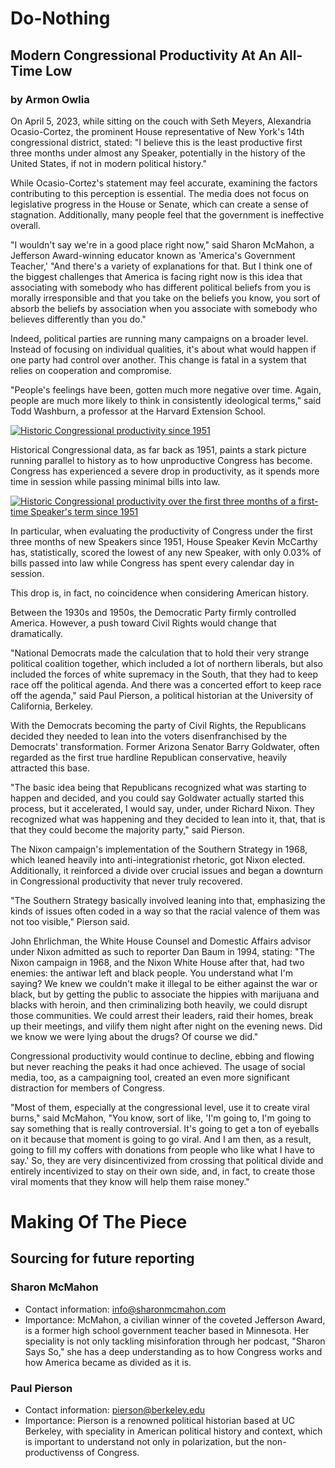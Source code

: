 # Do-Nothing
## Modern Congressional Productivity At An All-Time Low
### by Armon Owlia

On April 5, 2023, while sitting on the couch with Seth Meyers, Alexandria Ocasio-Cortez, the prominent House representative of New York's 14th congressional district, stated: "I believe this is the least productive first three months under almost any Speaker, potentially in the history of the United States, if not in modern political history."

While Ocasio-Cortez's statement may feel accurate, examining the factors contributing to this perception is essential. The media does not focus on legislative progress in the House or Senate, which can create a sense of stagnation. Additionally, many people feel that the government is ineffective overall.

"I wouldn't say we're in a good place right now," said Sharon McMahon, a Jefferson Award-winning educator known as 'America's Government Teacher,' "And there's a variety of explanations for that. But I think one of the biggest challenges that America is facing right now is this idea that associating with somebody who has different political beliefs from you is morally irresponsible and that you take on the beliefs you know, you sort of absorb the beliefs by association when you associate with somebody who believes differently than you do."

Indeed, political parties are running many campaigns on a broader level. Instead of focusing on individual qualities, it's about what would happen if one party had control over another. This change is fatal in a system that relies on cooperation and compromise.

"People's feelings have been, gotten much more negative over time. Again, people are much more likely to think in consistently ideological terms," said Todd Washburn, a professor at the Harvard Extension School.

[![Historic Congressional productivity since 1951](https://user-images.githubusercontent.com/103232840/235519242-e49a5cfa-c23b-4545-bd6c-acd60d9a1baf.png)](https://datawrapper.dwcdn.net/UV0Bv/3/)

Historical Congressional data, as far back as 1951, paints a stark picture running parallel to history as to how unproductive Congress has become. Congress has experienced a severe drop in productivity, as it spends more time in session while passing minimal bills into law. 

[![Historic Congressional productivity over the first three months of a first-time Speaker's term since 1951](https://user-images.githubusercontent.com/103232840/235519446-db31e5b9-22d1-4250-a497-c60109f205ec.png)](https://datawrapper.dwcdn.net/QL1Ik/2/)

In particular, when evaluating the productivity of Congress under the first three months of new Speakers since 1951, House Speaker Kevin McCarthy has, statistically, scored the lowest of any new Speaker, with only 0.03% of bills passed into law while Congress has spent every calendar day in session. 

This drop is, in fact, no coincidence when considering American history. 

Between the 1930s and 1950s, the Democratic Party firmly controlled America. However, a push toward Civil Rights would change that dramatically.

"National Democrats made the calculation that to hold their very strange political coalition together, which included a lot of northern liberals, but also included the forces of white supremacy in the South, that they had to keep race off the political agenda. And there was a concerted effort to keep race off the agenda," said Paul Pierson, a political historian at the University of California, Berkeley.

With the Democrats becoming the party of Civil Rights, the Republicans decided they needed to lean into the voters disenfranchised by the Democrats' transformation. Former Arizona Senator Barry Goldwater, often regarded as the first true hardline Republican conservative, heavily attracted this base.

"The basic idea being that Republicans recognized what was starting to happen and decided, and you could say Goldwater actually started this process, but it accelerated, I would say, under, under Richard Nixon. They recognized what was happening and they decided to lean into it, that, that is that they could become the majority party," said Pierson.

The Nixon campaign's implementation of the Southern Strategy in 1968, which leaned heavily into anti-integrationist rhetoric, got Nixon elected. Additionally, it reinforced a divide over crucial issues and began a downturn in Congressional productivity that never truly recovered.

"The Southern Strategy basically involved leaning into that, emphasizing the kinds of issues often coded in a way so that the racial valence of them was not too visible," Pierson said.

John Ehrlichman, the White House Counsel and Domestic Affairs advisor under Nixon admitted as such to reporter Dan Baum in 1994, stating: "The Nixon campaign in 1968, and the Nixon White House after that, had two enemies: the antiwar left and black people. You understand what I'm saying? We knew we couldn't make it illegal to be either against the war or black, but by getting the public to associate the hippies with marijuana and blacks with heroin, and then criminalizing both heavily, we could disrupt those communities. We could arrest their leaders, raid their homes, break up their meetings, and vilify them night after night on the evening news. Did we know we were lying about the drugs? Of course we did."

Congressional productivity would continue to decline, ebbing and flowing but never reaching the peaks it had once achieved. The usage of social media, too, as a campaigning tool, created an even more significant distraction for members of Congress.

"Most of them, especially at the congressional level, use it to create viral burns," said McMahon, "You know, sort of like, 'I'm going to, I'm going to say something that is really controversial. It's going to get a ton of eyeballs on it because that moment is going to go viral. And I am then, as a result, going to fill my coffers with donations from people who like what I have to say.' So, they are very disincentivized from crossing that political divide and entirely incentivized to stay on their own side, and, in fact, to create those viral moments that they know will help them raise money."

# Making Of The Piece
## Sourcing for future reporting
### Sharon McMahon
* Contact information: info@sharonmcmahon.com
* Importance: McMahon, a civilian winner of the coveted Jefferson Award, is a former high school government teacher based in Minnesota. Her speciality is not only tackling misinforation through her podcast, "Sharon Says So," she has a deep understanding as to how Congress works and how America became as divided as it is.
### Paul Pierson
* Contact information: pierson@berkeley.edu
* Importance: Pierson is a renowned political historian based at UC Berkeley, with speciality in American political history and context, which is important to understand not only in polarization, but the non-productivenss of Congress.

